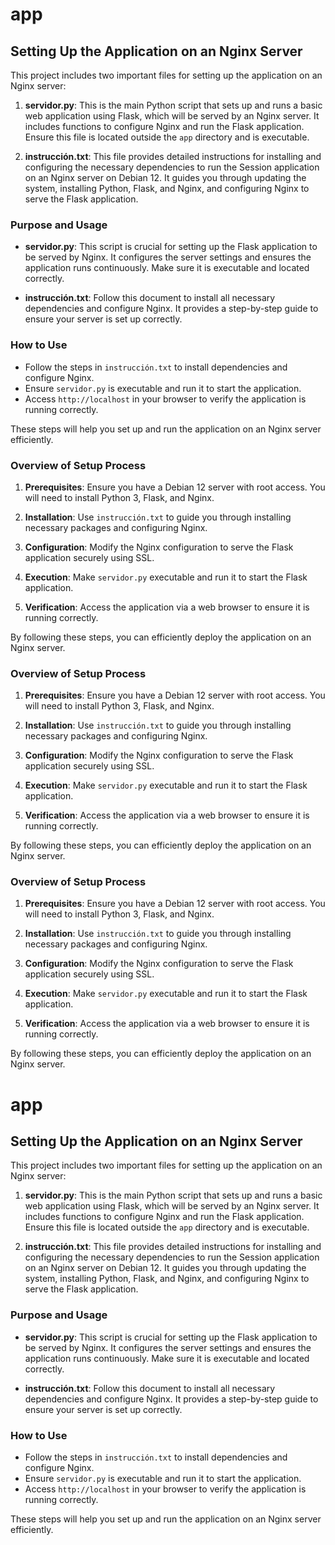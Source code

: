 # app

## Setting Up the Application on an Nginx Server

This project includes two important files for setting up the application on an Nginx server:

1. **servidor.py**: This is the main Python script that sets up and runs a basic web application using Flask, which will be served by an Nginx server. It includes functions to configure Nginx and run the Flask application. Ensure this file is located outside the `app` directory and is executable.

2. **instrucción.txt**: This file provides detailed instructions for installing and configuring the necessary dependencies to run the Session application on an Nginx server on Debian 12. It guides you through updating the system, installing Python, Flask, and Nginx, and configuring Nginx to serve the Flask application.

### Purpose and Usage

- **servidor.py**: This script is crucial for setting up the Flask application to be served by Nginx. It configures the server settings and ensures the application runs continuously. Make sure it is executable and located correctly.

- **instrucción.txt**: Follow this document to install all necessary dependencies and configure Nginx. It provides a step-by-step guide to ensure your server is set up correctly.

### How to Use

- Follow the steps in `instrucción.txt` to install dependencies and configure Nginx.
- Ensure `servidor.py` is executable and run it to start the application.
- Access `http://localhost` in your browser to verify the application is running correctly.

These steps will help you set up and run the application on an Nginx server efficiently.

### Overview of Setup Process

1. **Prerequisites**: Ensure you have a Debian 12 server with root access. You will need to install Python 3, Flask, and Nginx.

2. **Installation**: Use `instrucción.txt` to guide you through installing necessary packages and configuring Nginx.

3. **Configuration**: Modify the Nginx configuration to serve the Flask application securely using SSL.

4. **Execution**: Make `servidor.py` executable and run it to start the Flask application.

5. **Verification**: Access the application via a web browser to ensure it is running correctly.

By following these steps, you can efficiently deploy the application on an Nginx server.

### Overview of Setup Process

1. **Prerequisites**: Ensure you have a Debian 12 server with root access. You will need to install Python 3, Flask, and Nginx.

2. **Installation**: Use `instrucción.txt` to guide you through installing necessary packages and configuring Nginx.

3. **Configuration**: Modify the Nginx configuration to serve the Flask application securely using SSL.

4. **Execution**: Make `servidor.py` executable and run it to start the Flask application.

5. **Verification**: Access the application via a web browser to ensure it is running correctly.

By following these steps, you can efficiently deploy the application on an Nginx server.

### Overview of Setup Process

1. **Prerequisites**: Ensure you have a Debian 12 server with root access. You will need to install Python 3, Flask, and Nginx.

2. **Installation**: Use `instrucción.txt` to guide you through installing necessary packages and configuring Nginx.

3. **Configuration**: Modify the Nginx configuration to serve the Flask application securely using SSL.

4. **Execution**: Make `servidor.py` executable and run it to start the Flask application.

5. **Verification**: Access the application via a web browser to ensure it is running correctly.

By following these steps, you can efficiently deploy the application on an Nginx server.
# app

## Setting Up the Application on an Nginx Server

This project includes two important files for setting up the application on an Nginx server:

1. **servidor.py**: This is the main Python script that sets up and runs a basic web application using Flask, which will be served by an Nginx server. It includes functions to configure Nginx and run the Flask application. Ensure this file is located outside the `app` directory and is executable.

2. **instrucción.txt**: This file provides detailed instructions for installing and configuring the necessary dependencies to run the Session application on an Nginx server on Debian 12. It guides you through updating the system, installing Python, Flask, and Nginx, and configuring Nginx to serve the Flask application.

### Purpose and Usage

- **servidor.py**: This script is crucial for setting up the Flask application to be served by Nginx. It configures the server settings and ensures the application runs continuously. Make sure it is executable and located correctly.

- **instrucción.txt**: Follow this document to install all necessary dependencies and configure Nginx. It provides a step-by-step guide to ensure your server is set up correctly.

### How to Use

- Follow the steps in `instrucción.txt` to install dependencies and configure Nginx.
- Ensure `servidor.py` is executable and run it to start the application.
- Access `http://localhost` in your browser to verify the application is running correctly.

These steps will help you set up and run the application on an Nginx server efficiently.